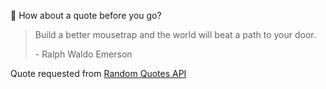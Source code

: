 📣 How about a quote before you go?

> Build a better mousetrap and the world will beat a path to your door.
>
> <p>- Ralph Waldo Emerson</p>

Quote requested from [Random Quotes API](https://github.com/lukePeavey/quotable)

